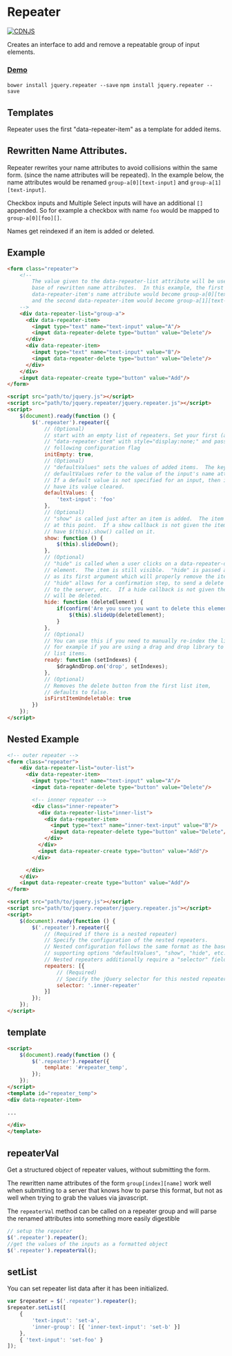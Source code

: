# Repeater
[![CDNJS](https://img.shields.io/cdnjs/v/jquery.repeater.svg)](https://cdnjs.com/libraries/jquery.repeater)

Creates an interface to add and remove a repeatable group of input elements.

### [Demo](http://briandetering.net/repeater)

`bower install jquery.repeater --save`
`npm install jquery.repeater --save`

## Templates

Repeater uses the first "data-repeater-item" as a template for added items.

## Rewritten Name Attributes.

Repeater rewrites your name attributes to avoid collisions within the same form.
(since the name attributes will be repeated).  In the example below, the
name attributes would be renamed `group-a[0][text-input]` and `group-a[1][text-input]`.

Checkbox inputs and Multiple Select inputs will have an additional `[]` appended.  So for example a checkbox
with name `foo` would be mapped to `group-a[0][foo][]`.

Names get reindexed if an item is added or deleted.

## Example

```html
<form class="repeater">
    <!--
        The value given to the data-repeater-list attribute will be used as the
        base of rewritten name attributes.  In this example, the first
        data-repeater-item's name attribute would become group-a[0][text-input],
        and the second data-repeater-item would become group-a[1][text-input]
    -->
    <div data-repeater-list="group-a">
      <div data-repeater-item>
        <input type="text" name="text-input" value="A"/>
        <input data-repeater-delete type="button" value="Delete"/>
      </div>
      <div data-repeater-item>
        <input type="text" name="text-input" value="B"/>
        <input data-repeater-delete type="button" value="Delete"/>
      </div>
    </div>
    <input data-repeater-create type="button" value="Add"/>
</form>

<script src="path/to/jquery.js"></script>
<script src="path/to/jquery.repeater/jquery.repeater.js"></script>
<script>
    $(document).ready(function () {
        $('.repeater').repeater({
            // (Optional)
            // start with an empty list of repeaters. Set your first (and only)
            // "data-repeater-item" with style="display:none;" and pass the
            // following configuration flag
            initEmpty: true,
            // (Optional)
            // "defaultValues" sets the values of added items.  The keys of
            // defaultValues refer to the value of the input's name attribute.
            // If a default value is not specified for an input, then it will
            // have its value cleared.
            defaultValues: {
                'text-input': 'foo'
            },
            // (Optional)
            // "show" is called just after an item is added.  The item is hidden
            // at this point.  If a show callback is not given the item will
            // have $(this).show() called on it.
            show: function () {
                $(this).slideDown();
            },
            // (Optional)
            // "hide" is called when a user clicks on a data-repeater-delete
            // element.  The item is still visible.  "hide" is passed a function
            // as its first argument which will properly remove the item.
            // "hide" allows for a confirmation step, to send a delete request
            // to the server, etc.  If a hide callback is not given the item
            // will be deleted.
            hide: function (deleteElement) {
                if(confirm('Are you sure you want to delete this element?')) {
                    $(this).slideUp(deleteElement);
                }
            },
            // (Optional)
            // You can use this if you need to manually re-index the list
            // for example if you are using a drag and drop library to reorder
            // list items.
            ready: function (setIndexes) {
                $dragAndDrop.on('drop', setIndexes);
            },
            // (Optional)
            // Removes the delete button from the first list item,
            // defaults to false.
            isFirstItemUndeletable: true
        })
    });
</script>
```

## Nested Example

```html
<!-- outer repeater -->
<form class="repeater">
    <div data-repeater-list="outer-list">
      <div data-repeater-item>
        <input type="text" name="text-input" value="A"/>
        <input data-repeater-delete type="button" value="Delete"/>

        <!-- innner repeater -->
        <div class="inner-repeater">
          <div data-repeater-list="inner-list">
            <div data-repeater-item>
              <input type="text" name="inner-text-input" value="B"/>
              <input data-repeater-delete type="button" value="Delete"/>
            </div>
          </div>
          <input data-repeater-create type="button" value="Add"/>
        </div>

      </div>
    </div>
    <input data-repeater-create type="button" value="Add"/>
</form>

<script src="path/to/jquery.js"></script>
<script src="path/to/jquery.repeater/jquery.repeater.js"></script>
<script>
    $(document).ready(function () {
        $('.repeater').repeater({
            // (Required if there is a nested repeater)
            // Specify the configuration of the nested repeaters.
            // Nested configuration follows the same format as the base configuration,
            // supporting options "defaultValues", "show", "hide", etc.
            // Nested repeaters additionally require a "selector" field.
            repeaters: [{
                // (Required)
                // Specify the jQuery selector for this nested repeater
                selector: '.inner-repeater'
            }]
        });
    });
</script>
```

## template
```html
<script>
    $(document).ready(function () {
        $('.repeater').repeater({
            template: '#repeater_temp',
        });
    });
</script>
<template id="repeater_temp">
<div data-repeater-item>
    
...

</div>
</template>
```


## repeaterVal

Get a structured object of repeater values, without submitting the form.

The rewritten name attributes of the form `group[index][name]` work well
when submitting to a server that knows how to parse this format, but not as well
when trying to grab the values via javascript.

The `repeaterVal` method can be called on a repeater group and will parse the
renamed attributes into something more easily digestible

```javascript
// setup the repeater
$('.repeater').repeater();
//get the values of the inputs as a formatted object
$('.repeater').repeaterVal();
```

## setList

You can set repeater list data after it has been initialized.

```javascript
var $repeater = $('.repeater').repeater();
$repeater.setList([
    {
        'text-input': 'set-a',
        'inner-group': [{ 'inner-text-input': 'set-b' }]
    },
    { 'text-input': 'set-foo' }
]);
```
